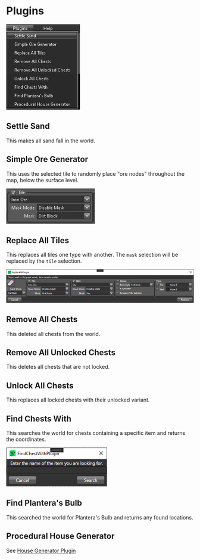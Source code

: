 # Plugins

![plugin menu](../.gitbook/assets/plugins.png)

## Settle Sand

This makes all sand fall in the world.

## Simple Ore Generator

This uses the selected tile to randomly place "ore nodes" throughout the map, below the surface level.

![Simple Ore Generator](../.gitbook/assets/plugins-simple-ore.png)

## Replace All Tiles

This replaces all tiles one type with another. The `mask` selection will be replaced by the `tile` selection.

![Replace All](../.gitbook/assets/plugins-replace-all.png)

## Remove All Chests

This deleted all chests from the world.

## Remove All Unlocked Chests

This deletes all chests that are not locked.

## Unlock All Chests

This replaces all locked chests with their unlocked variant.

## Find Chests With

This searches the world for chests containing a specific item and returns the coordinates.

![Find Chest](../.gitbook/assets/plugins-find-chest.png)

## Find Plantera's Bulb

This searched the world for Plantera's Bulb and returns any found locations.

## Procedural House Generator

See [House Generator Plugin](house-generator-plugin.md)

